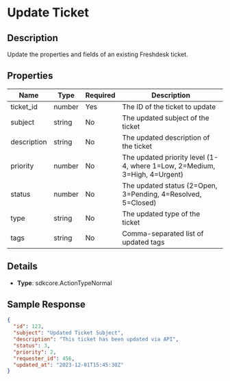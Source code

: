 # Update Ticket

## Description

Update the properties and fields of an existing Freshdesk ticket.

## Properties

| Name | Type | Required | Description |
|------|------|----------|-------------|
| ticket_id | number | Yes | The ID of the ticket to update |
| subject | string | No | The updated subject of the ticket |
| description | string | No | The updated description of the ticket |
| priority | number | No | The updated priority level (1-4, where 1=Low, 2=Medium, 3=High, 4=Urgent) |
| status | number | No | The updated status (2=Open, 3=Pending, 4=Resolved, 5=Closed) |
| type | string | No | The updated type of the ticket |
| tags | string | No | Comma-separated list of updated tags |

## Details

- **Type**: sdkcore.ActionTypeNormal

## Sample Response

```json
{
  "id": 123,
  "subject": "Updated Ticket Subject",
  "description": "This ticket has been updated via API",
  "status": 3,
  "priority": 2,
  "requester_id": 456,
  "updated_at": "2023-12-01T15:45:30Z"
}
```